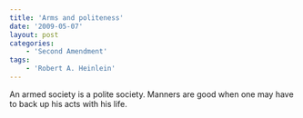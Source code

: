 ```yaml
---
title: 'Arms and politeness'
date: '2009-05-07'
layout: post
categories:
    - 'Second Amendment'
tags:
    - 'Robert A. Heinlein'
---
```


An armed society is a polite society. Manners are good when one may have to back up his acts with his life.